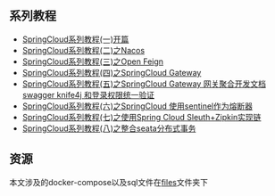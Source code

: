 
## 系列教程

- [SpringCloud系列教程(一)开篇](doc/SpringCloud系列教程(一)开篇.md)
- [SpringCloud系列教程(二)之Nacos](doc/SpringCloud系列教程(二)之Nacos.md)
- [SpringCloud系列教程(三)之Open Feign](doc/SpringCloud系列教程(三)之Open%20Feign.md)
- [SpringCloud系列教程(四)之SpringCloud Gateway](doc/SpringCloud系列教程(四)之SpringCloud%20Gateway.md)
- [SpringCloud系列教程(五)之SpringCloud Gateway 网关聚合开发文档 swagger knife4j 和登录权限统一验证](doc/SpringCloud系列教程(五)之SpringCloud%20Gateway%20网关聚合开发文档%20swagger%20knife4j%20和登录权限统一验证.md)
- [SpringCloud系列教程(六)之SpringCloud 使用sentinel作为熔断器](doc/SpringCloud系列教程(六)之SpringCloud%20使用sentinel作为熔断器.md)
- [SpringCloud系列教程(七)之使用Spring Cloud Sleuth+Zipkin实现链](doc/SpringCloud系列教程(七)之使用Spring%20Cloud%20Sleuth+Zipkin实现链.md)
- [SpringCloud系列教程(八)之整合seata分布式事务](doc/SpringCloud系列教程(八)之整合seata分布式事务.md)

## 资源
本文涉及的docker-compose以及sql文件在[files](files/)文件夹下